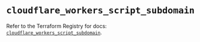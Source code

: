 # `cloudflare_workers_script_subdomain`

Refer to the Terraform Registry for docs: [`cloudflare_workers_script_subdomain`](https://registry.terraform.io/providers/cloudflare/cloudflare/5.6.0/docs/resources/workers_script_subdomain).
